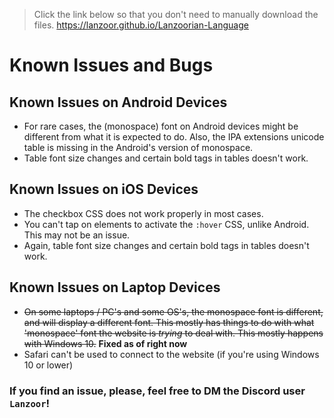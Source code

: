 > Click the link below so that you don't need to manually download the files.
> <a href="https://lanzoor.github.io/Lanzoorian-Language" target="_blank"><https://lanzoor.github.io/Lanzoorian-Language></a>

# Known Issues and Bugs

## Known Issues on Android Devices

- For rare cases, the (monospace) font on Android devices might be different from what it is expected to do. Also, the IPA extensions unicode table is missing in the Android's version of monospace.
- Table font size changes and certain bold tags in tables doesn't work.

## Known Issues on iOS Devices

- The checkbox CSS does not work properly in most cases.
- You can't tap on elements to activate the `:hover` CSS, unlike Android. This may not be an issue.
- Again, table font size changes and certain bold tags in tables doesn't work.

## Known Issues on Laptop Devices

- ~~On some laptops / PC's and some OS's, the monospace font is different, and will display a different font. This mostly has things to do with what 'monospace' font the website is *trying* to deal with. This mostly happens with Windows 10.~~ **Fixed as of right now**
- Safari can't be used to connect to the website (if you're using Windows 10 or lower)

### If you find an issue, please, feel free to DM the Discord user `Lanzoor`!
